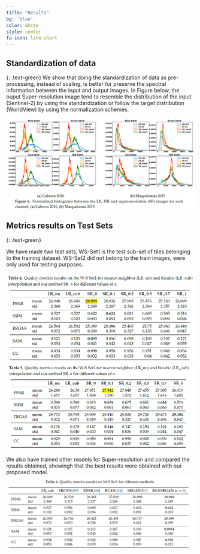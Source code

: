 ```yaml
---
title: "Results"
bg: 'blue'
color: white
style: center
fa-icon: line-chart
---
```

## Standardization of data
{: .text-green}
We show that doing the standardization of data as pre-processing, instead of scaling, is better for preserve the spectral information between the input and output images. In Figure below, the ouput Super-resolution image tend to resemble the distribution of the input (Sentinel-2) by using the standardization or follow the target distribution (WorldView) by using the normalization schemes.   

<img title="Cabrera" src="./assets/standardization/standardization_results.png" alt="Cabrera" style="width: 350;"/>
<!-- <img title="Maspalomas"  src="./assets/standardization/histograma_maspa_v3.png" alt="Maspalomas" style="width: 350px;"/>
<img title="Teide"  src="./assets/standardization/histograma_teide2018_v2.png" alt="Teide" style="width: 350px;"/> -->

## Metrics results on Test Sets
{: .text-green}

We have made two test sets, WS-Set1 is the test sub-set of tiles belonging to the training dataset. WS-Set2 did not belong to the train images, were only used for testing purposes.

<img title="WS-Set1" src="./assets/metrics/results_set1.png" alt="Set1" style="width: 350;"/>
<img title="WS-Set2" src="./assets/metrics/results_set2.png" alt="Set2" style="width: 350;"/>

We also have trained other models for Super-resolution and compared the results obtained, showingh that the best results were obtained with our proposed model.
<img title="WS-Set1" src="./assets/metrics/comparative_sota.png" alt="Set1" style="width: 350;"/>


